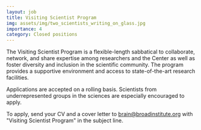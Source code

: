 ```yaml
---
layout: job
title: Visiting Scientist Program
img: assets/img/two_scientists_writing_on_glass.jpg
importance: 4
category: Closed positions
---
```


The Visiting Scientist Program is a flexible-length sabbatical to collaborate, network, and share expertise among researchers and the Center as well as foster diversity and inclusion in the scientific community.  The program provides a supportive environment and access to state-of-the-art research facilities. 

Applications are accepted on a rolling basis. Scientists from underrepresented groups in the sciences are especially encouraged to apply.

To apply, send your CV and a cover letter to <a href="mailto:brain@broadinstitute.org?subject=Visiting Scientist Program">brain@broadinstitute.org</a> with "Visiting Scientist Program" in the subject line.

